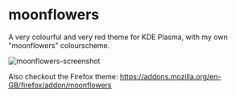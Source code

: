 # moonflowers

A very colourful and very red theme for KDE Plasma, with my own "moonflowers" colourscheme.


![moonflowers-screenshot](https://github.com/user-attachments/assets/f5e41553-7ad7-4f86-8a1b-77b9da197386)


Also checkout the Firefox theme:
https://addons.mozilla.org/en-GB/firefox/addon/moonflowers
